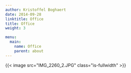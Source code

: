 ```yaml
---
author: Kristoffel Boghaert
date: 2014-09-28
linktitle: Office
title: Office
weight: 3

menu:
  main:
    name: Office
    parent: about
---
```


{{< image src="IMG_2260_2.JPG" class="is-fullwidth" >}}

